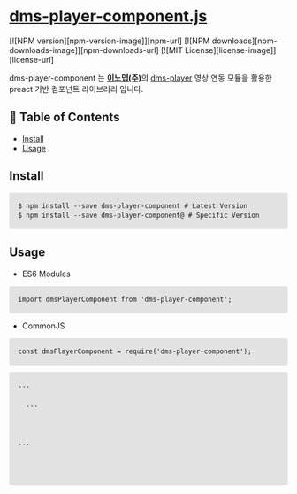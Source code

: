 # [dms-player-component.js](https://innodep.co.kr/renew/)

[![NPM version][npm-version-image]][npm-url]
[![NPM downloads][npm-downloads-image]][npm-downloads-url]
[![MIT License][license-image]][license-url]

dms-player-component 는 [**이노뎁(주)**](http://www.innodep.com/)의 [dms-player](https://www.npmjs.com/package/dms-player) 영상 연동 모듈을 활용한 preact 기반 컴포넌트 라이브러리 입니다.

## 🚩 Table of Contents
- [Install](#-install)
- [Usage](#-usage)

## Install

<PRE style="padding: 16px;overflow: auto;font-size: 85%;line-height: 1.45;background-color: #e2e2e2;border-radius: 3px;">
$ npm install --save dms-player-component # Latest Version
$ npm install --save dms-player-component@<version> # Specific Version
</PRE>

## Usage

- ES6 Modules
<PRE style="padding: 16px;overflow: auto;font-size: 85%;line-height: 1.45;background-color: #e2e2e2;border-radius: 3px;">
import dmsPlayerComponent from 'dms-player-component';
</PRE>
- CommonJS
<PRE style="padding: 16px;overflow: auto;font-size: 85%;line-height: 1.45;background-color: #e2e2e2;border-radius: 3px;">
const dmsPlayerComponent = require('dms-player-component');
</PRE>

<PRE style="padding: 16px;overflow: auto;font-size: 85%;line-height: 1.45;background-color: #e2e2e2;border-radius: 3px;">
...
<body>
  ...
  <div id="player"></div> 
</body>
...

<script>
  ...
  // create player component
  const options = {
    parentElementId: 'player',              // video 태그가 위치 할 부모 element ID
    id: 'dms_video_1',                      // 생성대상 플레이어의 ID 지정
    vms_id: '100111',                       // 영상정보: vms_id 
    dev_serial: '1',                        // 영상정보: dev_serial
    channel: '0',                           // 영상정보: Channel
    media: '0',                             // 영상정보: media
    srcType: 'vurix',                       // 원본소스타입: vurix, realhub
    protocol: 'http',                       // media server url: 프로토콜 정보, http/https
    host: 'ca-172-16-36-180.vurix.kr',      // media server url: host 정보, 접속 host url 또는 사용 할 media server host url
    transcode: 720,                         // 인코딩 요청 값: -1=인코딩 적용 X, 0=원본, [-1, 0을 제외한 최소 값은 32]
    startDate: 1639618920,                  // 저장영상 재생: 시작 UTC 시간(실시간일 경우 X)
    endDate: 1639619520,                    // 저장영상 재생: 종료 UTC 시간(실시간일 경우 X)
    autoPlay: true,                         // 자동재생: true/false
    snapshot: true,                         // progress bar 마우스 이동 시, 스냅샷 처리 여부
    capture: true,                          // 화면 캡쳐 버튼 활성화 여부
    searchDate: true,                       // 저장영상 검색 기능(미구현)
    scale: 10,                              // progress bar 아래 scale 표시 여부(scale 눈금 갯수)
    errorMsgFunc: ((err) => {               // 에러 발생 콜백
      console.error(err);
    })
  };
   
  const playerInstance = new dmsPlayerComponent.Player(document.getElementById('player'));
  playerInstance.render(options1);
   
  // remove player component
  playerInstance.destroy();
</script>
</PRE>